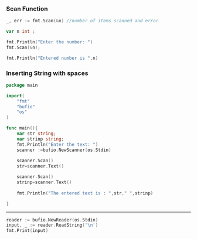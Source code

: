 ### Scan Function
```go
_, err := fmt.Scan(&n) //number of items scanned and error

```


```go
var n int ;

fmt.Println("Enter the number: ")
fmt.Scan(&n);

fmt.Println("Entered number is ",n)
```


### Inserting String with spaces
```go
package main

import(
	"fmt"
	"bufio"
	"os"
)

func main(){
	var str string;
	var strinp string;
	fmt.Println("Enter the text: ")
	scanner :=bufio.NewScanner(os.Stdin)
	
	scanner.Scan()
	str=scanner.Text()

	scanner.Scan()
	strinp=scanner.Text()
	
	fmt.Println("The entered text is : ",str," ",strinp)

}
```


---

```go
reader := bufio.NewReader(os.Stdin)  
input, _ := reader.ReadString('\n')  
fmt.Print(input)
```